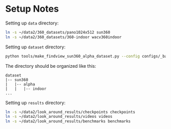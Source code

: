 # Setup Notes

Setting up `data` directory:

```Bash
ln -s ~/data2/360_datasets/pano1024x512 sun360
ln -s ~/data2/360_datasets/360-indoor wacv360indoor
```

Setting up `dataset` directory:

```Bash
python tools/make_findview_sun360_alpha_dataset.py --config configs/_base_/datasets/sun360_alpha_indoor.py
```

The directory should be organized like this:

```
dataset
|-- sun360
|   |-- alpha
|   |   |-- indoor
...
```

Setting up `results` directory:

```Bash
ln -s ~/data2/look_around_results/checkpoints checkpoints
ln -s ~/data2/look_around_results/videos videos
ln -s ~/data2/look_around_results/benchmarks benchmarks
```
